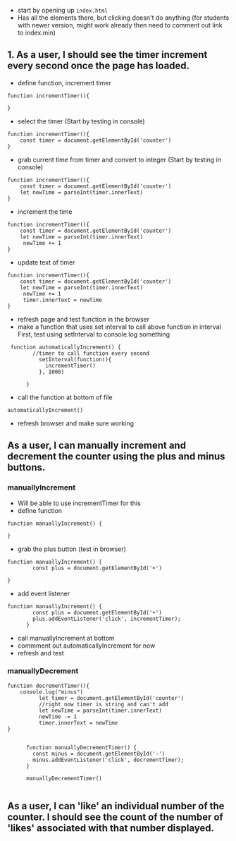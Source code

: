 - start by opening up `index.html`
- Has all the elements there, but clicking doesn't do anything (for students with newer version, might work already then need to comment out link to index.min)

## 1. As a user, I should see the timer increment every second once the page has loaded.

- define function, increment timer
```
function incrementTimer(){

}
```
- select the timer
(Start by testing in console)
```
function incrementTimer(){
    const timer = document.getElementById('counter')
}
```
- grab current time from timer and convert to integer
(Start by testing in console)
```
function incrementTimer(){
    const timer = document.getElementById('counter')
    let newTime = parseInt(timer.innerText)
}
```
- increment the time
```
function incrementTimer(){
    const timer = document.getElementById('counter')
    let newTime = parseInt(timer.innerText)
     newTime += 1
}
```
- update text of timer
```
function incrementTimer(){
    const timer = document.getElementById('counter')
    let newTime = parseInt(timer.innerText)
     newTime += 1
     timer.innerText = newTime
}
```
- refresh page and test function in the browser
- make a function that uses set interval to call above function in interval
First, test using setInterval to console.log something
```
 function automaticallyIncrement() {
        //timer to call function every second
          setInterval(function(){
            incrementTimer()
          }, 1000)
    
      }
```
- call the function at bottom of file
```
automaticallyIncrement()
```
- refresh browser and make sure working

## As a user, I can manually increment and decrement the counter using the plus and minus buttons.

### manuallyIncrement
- Will be able to use incrementTimer for this
- define function
```
function manuallyIncrement() {
        
}
```
- grab the plus button (test in browser)
```
function manuallyIncrement() {
        const plus = document.getElementById('+')
        
}
```
- add event listener
```
function manuallyIncrement() {
        const plus = document.getElementById('+')
        plus.addEventListener('click', incrementTimer);
      }
```
- call manuallyIncrement at bottom
- commment out automaticallyIncrement for now
- refresh and test

### manuallyDecrement
```
function decrementTimer(){
    console.log("minus")
          let timer = document.getElementById('counter')
          //right now timer is string and can't add
          let newTime = parseInt(timer.innerText) 
          newTime -= 1
          timer.innerText = newTime
}

    
      function manuallyDecrementTimer() {
        const minus = document.getElementById('-')
        minus.addEventListener('click', decrementTimer);
      }

      manuallyDecrementTimer()
    
```

## As a user, I can 'like' an individual number of the counter. I should see the count of the number of 'likes' associated with that number displayed.